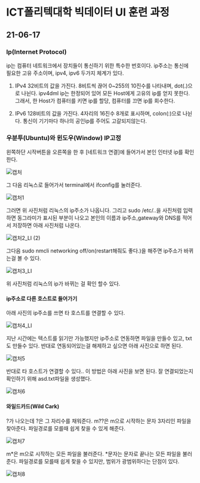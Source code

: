 # ICT폴리텍대학 빅데이터 UI 훈련 과정

## 21-06-17

### Ip(Internet Protocol)

ip는 컴퓨터 네트워크에서 장치들이 통신하기 위한 특수한 번호이다. ip주소는 통신에 필요한 고유 주소이며, ipv4, ipv6 두가지 체계가 있다.

1. IPv4
32비트의 값을 가진다. 8비트씩 끊어 0~255의 10진수를 나타내며, dot(.)으로 나뉜다. ipv4dml ip는 한정되어 있어 모든 Host에게 고유의 ip를 얻지 못한다.
그래서, 한 Host가 컴퓨터를 키면 ip를 할당, 컴퓨터를 끄면 ip를 회수한다.

2. IPv6
128비트의 값을 가진다. 4자리의 16진수 8개로 표시하며, colon(:)으로 나뉜다. 통신이 기기마다 하나의 공인ip를 주어도 고갈되지않는다.

### 우분투(Ubuntu)와 윈도우(Window) IP고정

왼쪽하단 시작버튼을 오른쪽을 한 후 [네트워크 연결]에 들어가서 본인 인터넷 ip를 확인한다.

![캡처](https://user-images.githubusercontent.com/76871728/122336516-f4cc0000-cf77-11eb-88dc-f33a52d83fea.PNG)

그 다음 리눅스로 들어가서 terminal에서 ifconfig를 눌러준다.

![캡처1](https://user-images.githubusercontent.com/76871728/122336542-fdbcd180-cf77-11eb-8c81-4747890b785d.PNG)

그러면 위 사진처럼 리눅스의 ip주소가 나옵니다. 그리고 sudo /etc/..을 사진처럼 입력하면 동그라미가 표시된 부분이 나오고 본인의 이름과 ip주소,gateway와 DNS를 적어서 저장하면 아래 사진처럼 나온다. 

![캡처2_LI (2)](https://user-images.githubusercontent.com/76871728/122336926-89cef900-cf78-11eb-9774-ca0da72948bf.jpg)

그다음 sudo nmcli networking off/on(restart해줘도 좋다.)을 해주면 ip주소가 바뀌는걸 볼 수 있다.

![캡처3_LI](https://user-images.githubusercontent.com/76871728/122336689-3066ca00-cf78-11eb-8e6e-52c6911eef4c.jpg)

위 사진처럼 리눅스의 ip가 바뀌는 걸 확인 할수 있다.

#### ip주소로 다른 호스트로 들어가기

아래 사진의 ip주소를 쓰면 타 호스트를 연결할 수 있다.

![캡처4_LI](https://user-images.githubusercontent.com/76871728/122344863-35307b80-cf82-11eb-932b-75bbc9e1e980.jpg)

지난 시간에는 텍스트를 읽기만 가능했지만 ip주소로 연동하면 파일을 만들수 있고, txt도 만들수 있다.
반대로 연동되어있는걸 해제하고 싶으면 아래 사진으로 하면 된다.

![캡처5](https://user-images.githubusercontent.com/76871728/122345991-72e1d400-cf83-11eb-88ce-96d3a6b585ed.PNG)

반대로 타 호스트가 연결할 수 있다.. 이 방법은 아래 사진을 보면 된다. 잘 연결되었는지 확인하기 위해 asd.txt파일을 생성했다.

![캡처6](https://user-images.githubusercontent.com/76871728/122356383-b5a8a980-cf8d-11eb-91c1-95d04e7894b0.PNG)

#### 와일드카드(Wild Cark)

?가 나오는데 ?은 그 자리수를 채워준다. m??은 m으로 시작하는 문자 3자리인 파일을 찾아준다. 파일경로를 모를때 쉽게 찾을 수 있게 해준다.

![캡처7](https://user-images.githubusercontent.com/76871728/122360069-11286680-cf91-11eb-9c08-3828b25088da.PNG)

m*은 m으로 시작하는 모든 파일을 불러준다. *문자는 문자로 끝나는 모든 파일을 불러준다. 파일경로를 모를때 쉽게 찾을 수 있지만, 범위가 광범위하다는 단점이 있다.

![캡처8](https://user-images.githubusercontent.com/76871728/122360503-65334b00-cf91-11eb-9d7d-675bd9c2f744.PNG)
